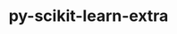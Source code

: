 ---
title: "py-scikit-learn-extra"
layout: cache
categories: [package, develop]
meta: {"versions": ["0.2.0"], "compilers": ["apple-clang@=15.0.0", "gcc@=11.4.0"], "oss": ["ubuntu22.04", "ventura"], "platforms": ["darwin", "linux"], "targets": ["aarch64", "x86_64_v3"], "stacks": ["ml-darwin-aarch64-mps", "ml-linux-x86_64-cpu", "ml-linux-x86_64-cuda", "ml-linux-x86_64-rocm", "root"], "num_specs": 5, "num_specs_by_stack": {"ml-darwin-aarch64-mps": 3, "root": 5, "ml-linux-x86_64-rocm": 2, "ml-linux-x86_64-cuda": 2, "ml-linux-x86_64-cpu": 2}}
spec_details: [{"hash": "ftr6z7awyovts6zrurell4z5i3zdbfur", "compiler": "apple-clang@=15.0.0", "versions": ["0.2.0"], "os": "ventura", "platform": "darwin", "target": "aarch64", "variants": ["build_system=python_pip"], "stacks": ["ml-darwin-aarch64-mps", "root"], "size": "-", "tarball": "https://binaries.spack.io/develop/build_cache/darwin-ventura-aarch64/apple-clang-15.0.0/py-scikit-learn-extra-0.2.0/darwin-ventura-aarch64-apple-clang-15.0.0-py-scikit-learn-extra-0.2.0-ftr6z7awyovts6zrurell4z5i3zdbfur.spack"}, {"hash": "2qdmksr6aas54w4ujczbalqt5cjhuaqx", "compiler": "apple-clang@=15.0.0", "versions": ["0.2.0"], "os": "ventura", "platform": "darwin", "target": "aarch64", "variants": ["build_system=python_pip"], "stacks": ["ml-darwin-aarch64-mps", "root"], "size": "-", "tarball": "https://binaries.spack.io/develop/build_cache/darwin-ventura-aarch64/apple-clang-15.0.0/py-scikit-learn-extra-0.2.0/darwin-ventura-aarch64-apple-clang-15.0.0-py-scikit-learn-extra-0.2.0-2qdmksr6aas54w4ujczbalqt5cjhuaqx.spack"}, {"hash": "l35azml27j3lmf7xvvpjnra3k4m7hymo", "compiler": "gcc@=11.4.0", "versions": ["0.2.0"], "os": "ubuntu22.04", "platform": "linux", "target": "x86_64_v3", "variants": ["build_system=python_pip"], "stacks": ["ml-linux-x86_64-rocm", "ml-linux-x86_64-cuda", "ml-linux-x86_64-cpu", "root"], "size": "-", "tarball": "https://binaries.spack.io/develop/build_cache/linux-ubuntu22.04-x86_64_v3/gcc-11.4.0/py-scikit-learn-extra-0.2.0/linux-ubuntu22.04-x86_64_v3-gcc-11.4.0-py-scikit-learn-extra-0.2.0-l35azml27j3lmf7xvvpjnra3k4m7hymo.spack"}, {"hash": "jlwgwz4tbirdhy5j3h5qr4d3evknomb7", "compiler": "apple-clang@=15.0.0", "versions": ["0.2.0"], "os": "ventura", "platform": "darwin", "target": "aarch64", "variants": ["build_system=python_pip"], "stacks": ["ml-darwin-aarch64-mps", "root"], "size": "-", "tarball": "https://binaries.spack.io/develop/build_cache/darwin-ventura-aarch64/apple-clang-15.0.0/py-scikit-learn-extra-0.2.0/darwin-ventura-aarch64-apple-clang-15.0.0-py-scikit-learn-extra-0.2.0-jlwgwz4tbirdhy5j3h5qr4d3evknomb7.spack"}, {"hash": "gq6jo4gzegln7d67gwcvma2bfrgbj24w", "compiler": "gcc@=11.4.0", "versions": ["0.2.0"], "os": "ubuntu22.04", "platform": "linux", "target": "x86_64_v3", "variants": ["build_system=python_pip"], "stacks": ["ml-linux-x86_64-rocm", "ml-linux-x86_64-cuda", "ml-linux-x86_64-cpu", "root"], "size": "-", "tarball": "https://binaries.spack.io/develop/build_cache/linux-ubuntu22.04-x86_64_v3/gcc-11.4.0/py-scikit-learn-extra-0.2.0/linux-ubuntu22.04-x86_64_v3-gcc-11.4.0-py-scikit-learn-extra-0.2.0-gq6jo4gzegln7d67gwcvma2bfrgbj24w.spack"}]
---